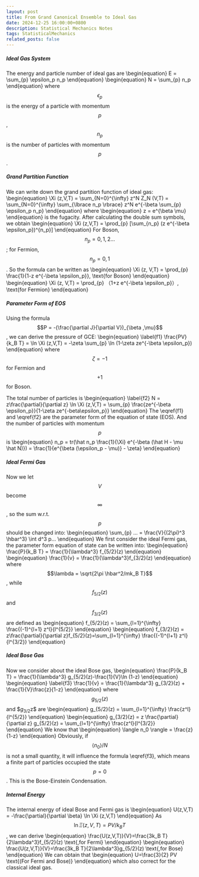 ```yaml
---
layout: post
title: From Grand Canonical Ensemble to Ideal Gas
date: 2024-12-25 16:00:00+0800
description: Statistical Mechanics Notes 
tags: StatisticalMechanics
related_posts: false
---
```


##### Ideal Gas System
The energy and particle number of ideal gas are
\begin{equation}
E = \sum_{p} \epsilon_p n_p
\end{equation}
\begin{equation}
N = \sum_{p} n_p
\end{equation}
where $$\epsilon_p$$ is the energy of a particle with momentum $$p$$, $$n_p$$ is the number of particles with momentum $$p$$. 
##### Grand Partition Function
We can write down the grand partition function of ideal gas:
\begin{equation}
\Xi (z,V,T) = \sum_{N=0}^{\infty} z^N Z_N (V,T) = \sum_{N=0}^{\infty} \sum_{\lbrace n_p \rbrace} z^N e^{-\beta \sum_{p} \epsilon_p n_p}
\end{equation}
where
\begin{equation}
z = e^{\beta \mu}
\end{equation}
is the fugacity. After calculating the double sum symbols, we obtain
\begin{equation}
\Xi (z,V,T) = \prod_{p} [\sum_{n_p} (z e^{-\beta \epsilon_p})^{n_p}]
\end{equation}
For Boson, $$n_p = 0,1,2...$$; for Fermion, $$n_p = 0,1$$. So the formula can be written as
\begin{equation}
\Xi (z, V,T) = \prod_{p} \frac{1}{1-z e^{-\beta \epsilon_p}}, \text{for Boson}
\end{equation}
\begin{equation}
\Xi (z, V,T) = \prod_{p} （1+z e^{-\beta \epsilon_p}）, \text{for Fermion}
\end{equation}
##### Parameter Form of EOS
Using the formula $$P = -(\frac{\partial J}{\partial V})_{\beta ,\mu}$$, we can derive the pressure of GCE:
\begin{equation}
\label{f1}
\frac{PV}{k_B T} = \ln \Xi (z,V,T) = -\zeta \sum_{p} \ln (1-\zeta ze^{-\beta \epsilon_p})
\end{equation}
where $$\zeta = -1$$ for Fermion and $$+1$$ for Boson.

The total number of particles is
\begin{equation}
\label{f2}
N = z\frac{\partial}{\partial z} \ln \Xi (z,V,T) = \sum_{p} \frac{ze^{-\beta \epsilon_p}}{1-\zeta ze^{-beta\epsilon_p}}
\end{equation}
The \eqref{f1} and \eqref{f2} are the parameter form of the equation of state (EOS). And the number of particles with momentum $$p$$ is
\begin{equation}
n_p = tr(\hat n_p \frac{1}{\Xi} e^{-\beta (\hat H - \mu \hat N)}) = \frac{1}{e^{\beta (\epsilon_p - \mu)} - \zeta}
\end{equation}
##### Ideal Fermi Gas
Now we let $$V$$ become $$\infty$$, so the sum w.r.t. $$p$$ should be changed into:
\begin{equation}
\sum_{p} ... = \frac{V}{(2\pi)^3 \hbar^3} \int d^3 p...
\end{equation}
We first consider the ideal Fermi gas, the parameter form equation of state can be written into:
\begin{equation}
\frac{P}{k_B T} = \frac{1}{\lambda^3} f_{5/2}(z)
\end{equation}
\begin{equation}
\frac{1}{v} = \frac{1}{\lambda^3}f_{3/2}(z)
\end{equation}
where $$\lambda = \sqrt{2\pi \hbar^2/mk_B T}$$, while $$f_{5/2}(z)$$ and $$f_{3/2}(z)$$ are defined as
\begin{equation}
f_{5/2}(z) = \sum_{l=1}^{\infty} \frac{(-1)^{l+1} z^l}{l^{5/2}}
\end{equation}
\begin{equation}
f_{3/2}(z) = z\frac{\partial}{\partial z}f_{5/2}(z)=\sum_{l=1}^{\infty} \frac{(-1)^{l+1} z^l}{l^{3/2}}
\end{equation}
##### Ideal Bose Gas
Now we consider about the ideal Bose gas, 
\begin{equation}
\frac{P}{k_B T} = \frac{1}{\lambda^3} g_{5/2}(z)-\frac{1}{V}\ln (1-z)
\end{equation}
\begin{equation}
\label{f3}
\frac{1}{v} = \frac{1}{\lambda^3} g_{3/2}(z) + \frac{1}{V}\frac{z}{1-z}
\end{equation}
where $$g_{5/2}(z)$$ and $$g_{3/2}$z$ are
\begin{equation}
g_{5/2}(z) = \sum_{l=1}^{\infty} \frac{z^l}{l^{5/2}}
\end{equation}
\begin{equation}
g_{3/2}(z) = z \frac{\partial}{\partial z} g_{5/2}(z) = \sum_{l=1}^{\infty} \frac{z^l}{l^{3/2}}
\end{equation}
We know that
\begin{equation}
\langle n_0 \rangle = \frac{z}{1-z}
\end{equation}
Obviously, if $$\langle n_0\rangle /N$$ is not a small quantity, it will influence the formula \eqref{f3}, which means a finite part of particles occupied the state $$p=0$$. This is the Bose-Einstein Condensation.
##### Internal Energy
The internal energy of ideal Bose and Fermi gas is
\begin{equation}
U(z,V,T) = -\frac{\partial}{\partial \beta} \ln \Xi (z,V,T)
\end{equation}
As $$\ln \Xi (z,V,T) = PV/k_BT$$, we can derive 
\begin{equation}
\frac{U(z,V,T)}{V}=\frac{3k_B T}{2\lambda^3}f_{5/2}(z)  \text{,for Fermi}
\end{equation}
\begin{equation}
\frac{U(z,V,T)}{V}=\frac{3k_B T}{2\lambda^3}g_{5/2}(z)  \text{,for Bose}
\end{equation}
We can obtain that
\begin{equation}
U=\frac{3}{2} PV \text{(For Fermi and Bose)}
\end{equation}
which also correct for the classical ideal gas.
